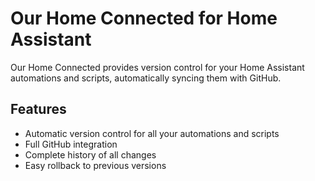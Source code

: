  # Our Home Connected for Home Assistant

Our Home Connected provides version control for your Home Assistant automations and scripts, automatically syncing them with GitHub.

## Features

- Automatic version control for all your automations and scripts
- Full GitHub integration
- Complete history of all changes
- Easy rollback to previous versions